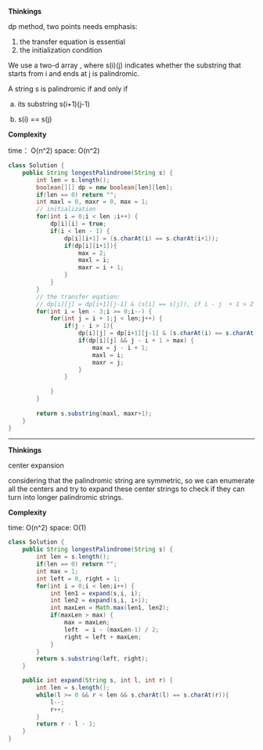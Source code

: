 **Thinkings** 

dp method, two points needs emphasis: 

1. the transfer equation is essential
2. the initialization condition

We use a two-d array , where s(i)(j) indicates whether the substring that starts from i and ends at j is palindromic.

A string s is palindromic if and only if 

​	a. its substring s(i+1)(j-1)  

​	b. s(i) == s(j)

**Complexity** 

time： O(n^2) space: O(n^2)

```java
class Solution {
    public String longestPalindrome(String s) {
        int len = s.length();
        boolean[][] dp = new boolean[len][len];
        if(len == 0) return "";
        int maxl = 0, maxr = 0, max = 1;
        // initialization
        for(int i = 0;i < len ;i++) {
            dp[i][i] = true;
            if(i < len - 1) {
                dp[i][i+1] = (s.charAt(i) == s.charAt(i+1));
                if(dp[i][i+1]){
                    max = 2;
                    maxl = i;
                    maxr = i + 1;
                }
            }
        }
        // the transfer eqation: 
        // dp[i][j] = dp[i+1][j-1] & (s[i] == s[j]), if i - j  + 1 > 2
        for(int i = len - 3;i >= 0;i--) {
            for(int j = i + 1;j < len;j++) { 
                if(j - i > 1){
                    dp[i][j] = dp[i+1][j-1] & (s.charAt(i) == s.charAt(j));
                    if(dp[i][j] && j - i + 1 > max) {
                        max = j - i + 1;
                        maxl = i;
                        maxr = j;
                    }
                }
                
            }
        }
        
        return s.substring(maxl, maxr+1);
    }
}
```



---

**Thinkings** 

center expansion

considering that the palindromic string are symmetric, so we can enumerate all the centers and try to expand these center strings to check if they can turn into longer palindromic strings.

**Complexity**

time: O(n^2)  space: O(1)

```java
class Solution {
    public String longestPalindrome(String s) {
        int len = s.length();
        if(len == 0) return "";
        int max = 1;
        int left = 0, right = 1;
        for(int i = 0;i < len;i++) {
            int len1 = expand(s,i, i);
            int len2 = expand(s,i, i+1);
            int maxLen = Math.max(len1, len2);
            if(maxLen > max) {
                max = maxLen;
                left  = i - (maxLen-1) / 2;
                right = left + maxLen;
            }
        }
        return s.substring(left, right);
    }

    public int expand(String s, int l, int r) {
        int len = s.length();
        while(l >= 0 && r < len && s.charAt(l) == s.charAt(r)){
            l--;
            r++;
        }
        return r - l - 1;
    }
}
```

